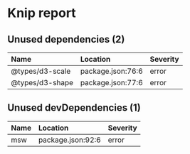 # Knip report

## Unused dependencies (2)

| Name            | Location          | Severity |
| :-------------- | :---------------- | :------- |
| @types/d3-scale | package.json:76:6 | error    |
| @types/d3-shape | package.json:77:6 | error    |

## Unused devDependencies (1)

| Name | Location          | Severity |
| :--- | :---------------- | :------- |
| msw  | package.json:92:6 | error    |
